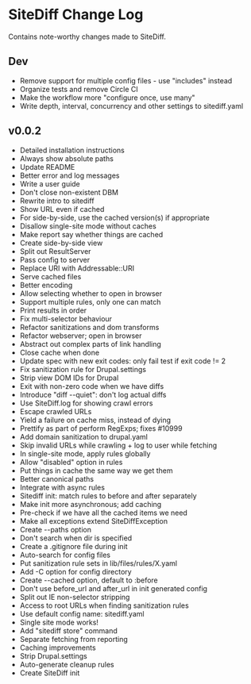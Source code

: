 # SiteDiff Change Log

Contains note-worthy changes made to SiteDiff.

## Dev

- Remove support for multiple config files - use "includes" instead
- Organize tests and remove Circle CI
- Make the workflow more "configure once, use many"
- Write depth, interval, concurrency and other settings to sitediff.yaml

## v0.0.2

- Detailed installation instructions
- Always show absolute paths
- Update README
- Better error and log messages
- Write a user guide
- Don't close non-existent DBM
- Rewrite intro to sitediff
- Show URL even if cached
- For side-by-side, use the cached version(s) if appropriate
- Disallow single-site mode without caches
- Make report say whether things are cached
- Create side-by-side view
- Split out ResultServer
- Pass config to server
- Replace URI with Addressable::URI
- Serve cached files
- Better encoding
- Allow selecting whether to open in browser
- Support multiple rules, only one can match
- Print results in order
- Fix multi-selector behaviour
- Refactor sanitizations and dom transforms
- Refactor webserver; open in browser
- Abstract out complex parts of link handling
- Close cache when done
- Update spec with new exit codes: only fail test if exit code != 2
- Fix sanitization rule for Drupal.settings
- Strip view DOM IDs for Drupal
- Exit with non-zero code when we have diffs
- Introduce "diff --quiet": don't log actual diffs
- Use SiteDiff.log for showing crawl errors
- Escape crawled URLs
- Yield a failure on cache miss, instead of dying
- Prettify as part of perform RegExps; fixes #10999
- Add domain sanitization to drupal.yaml
- Skip invalid URLs while crawling + log to user while fetching
- In single-site mode, apply rules globally
- Allow "disabled" option in rules
- Put things in cache the same way we get them
- Better canonical paths
- Integrate with async rules
- Sitediff init: match rules to before and after separately
- Make init more asynchronous; add caching
- Pre-check if we have all the cached items we need
- Make all exceptions extend SiteDiffException
- Create --paths option
- Don't search when dir is specified
- Create a .gitignore file during init
- Auto-search for config files
- Put sanitization rule sets in lib/files/rules/X.yaml
- Add -C option for config directory
- Create --cached option, default to :before
- Don't use before_url and after_url in init generated config
- Split out IE non-selector stripping
- Access to root URLs when finding sanitization rules
- Use default config name: sitediff.yaml
- Single site mode works!
- Add "sitediff store" command
- Separate fetching from reporting
- Caching improvements
- Strip Drupal.settings
- Auto-generate cleanup rules
- Create SiteDiff init
